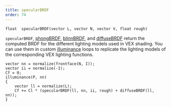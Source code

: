 ```yaml
---
title: specularBRDF
order: 74
---
```

`float  specularBRDF(vector L, vector N, vector V, float rough)`

`specularBRDF`, [phongBRDF](phongBRDF.html), [blinnBRDF](blinnBRDF.html),
and [diffuseBRDF](diffuseBRDF.html) return the computed BRDF for the
different lighting models used in VEX shading. You can use them in
custom [illuminance](./illuminance "Loops through all light sources in the scene, calling the light shader for each light source to set the Cl and L global variables.") loops to replicate the lighting models of the
corresponding VEX lighting functions.

```vex
vector nn = normalize(frontface(N, I));
vector ii = normalize(-I);
Cf = 0;
illuminance(P, nn)
{
    vector ll = normalize(L);
    Cf += Cl * (specularBRDF(ll, nn, ii, rough) + diffuseBRDF(ll, nn));
}

```
